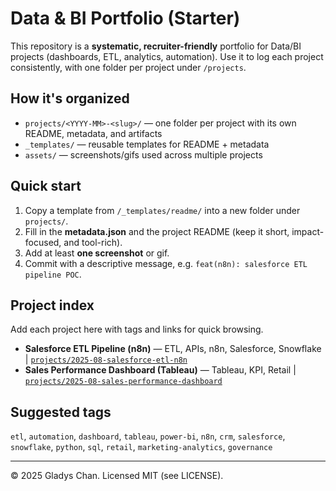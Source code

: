 # Data & BI Portfolio (Starter)

This repository is a **systematic, recruiter-friendly** portfolio for Data/BI projects (dashboards, ETL, analytics, automation). 
Use it to log each project consistently, with one folder per project under `/projects`.

## How it's organized
- `projects/<YYYY-MM>-<slug>/` — one folder per project with its own README, metadata, and artifacts
- `_templates/` — reusable templates for README + metadata
- `assets/` — screenshots/gifs used across multiple projects

## Quick start
1. Copy a template from `/_templates/readme/` into a new folder under `projects/`.
2. Fill in the **metadata.json** and the project README (keep it short, impact-focused, and tool-rich).
3. Add at least **one screenshot** or gif.
4. Commit with a descriptive message, e.g. `feat(n8n): salesforce ETL pipeline POC`.

## Project index
Add each project here with tags and links for quick browsing.

- **Salesforce ETL Pipeline (n8n)** — ETL, APIs, n8n, Salesforce, Snowflake | [`projects/2025-08-salesforce-etl-n8n`](projects/2025-08-salesforce-etl-n8n)
- **Sales Performance Dashboard (Tableau)** — Tableau, KPI, Retail | [`projects/2025-08-sales-performance-dashboard`](projects/2025-08-sales-performance-dashboard)

## Suggested tags
`etl`, `automation`, `dashboard`, `tableau`, `power-bi`, `n8n`, `crm`, `salesforce`, `snowflake`, `python`, `sql`, `retail`, `marketing-analytics`, `governance`

---

© 2025 Gladys Chan. Licensed MIT (see LICENSE).
